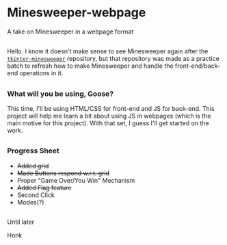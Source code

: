 # Minesweeper-webpage
 A take on Minesweeper in a webpage format

## 

Hello. I know it doesn't make sense to see Minesweeper again after the [`tkinter-minesweeper`](https://github.com/Goose-Of-War/tkinter-minesweeper) repository, but that repository was made as a practice batch to refresh how to make Minesweeper and handle the front-end/back-end operations in it.

## 
### What will you be using, Goose?

This time, I'll be using HTML/CSS for front-end and JS for back-end. This project will help me learn a bit about using JS in webpages (which is the main motive for this project). With that set, I guess I'll get started on the work.

##
### Progress Sheet

- ~~Added grid~~
- ~~Made Buttons respond w.r.t. grid~~
- Proper "Game Over/You Win" Mechanism
- ~~Added Flag feature~~
- Second Click
- Modes(?)

## 
Until later

Honk